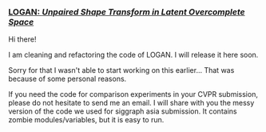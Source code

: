 
### <a href="https://arxiv.org/pdf/1903.10170.pdf"> LOGAN: *Unpaired Shape Transform in Latent Overcomplete Space*</a>


Hi there!

I am cleaning and refactoring the code of LOGAN. I will release it here soon. 

Sorry for that I wasn't able to start working on this earlier... That was because of some personal reasons.

If you need the code for comparison experiments in your CVPR submission, please do not hesitate to send me an email. I will share with you the messy version of the code we used for siggraph asia submission. It contains zombie modules/variables, but it is easy to run.

